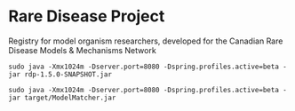 # Rare Disease Project

Registry for model organism researchers, developed for the Canadian Rare
Disease Models &amp; Mechanisms Network

```
sudo java -Xmx1024m -Dserver.port=8080 -Dspring.profiles.active=beta -jar rdp-1.5.0-SNAPSHOT.jar
```


```
sudo java -Xmx1024m -Dserver.port=8080 -Dspring.profiles.active=beta -jar target/ModelMatcher.jar
```

